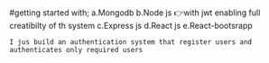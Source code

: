 #getting started with;
    a.Mongodb
    b.Node js 👉with jwt enabling full creatibilty of th system
    c.Express js
    d.React js
    e.React-bootsrapp
    

    I jus build an authentication system that register users and authenticates only required users